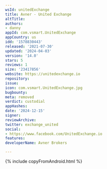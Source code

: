 ```yaml
---
wsId: unitedExchange
title: Avner - United Exchange
altTitle: 
authors:
- danny
appId: com.vsmart.UnitedExchange
appCountry: us
idd: '1578830443'
released: '2021-07-30'
updated: '2024-04-03'
version: '14.0'
stars: 5
reviews: 1
size: '23417856'
website: https://unitedexchange.io
repository: 
issue: 
icon: com.vsmart.UnitedExchange.jpg
bugbounty: 
meta: removed
verdict: custodial
appHashes: 
date: '2024-12-15'
signer: 
reviewArchive: 
twitter: exchange_united
social:
- https://www.facebook.com/UnitedExchange.io
features: 
developerName: Avner Brokers

---
```


{% include copyFromAndroid.html %}
